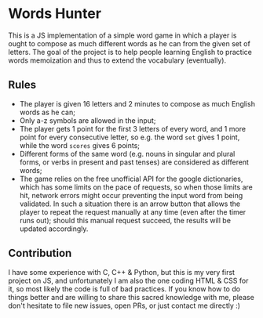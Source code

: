 # Words Hunter
This is a JS implementation of a simple word game in which a player is ought to compose
as much different words as he can from the given set of letters. The goal of the project
is to help people learning English to practice words memoization and thus to extend the
vocabulary (eventually).

## Rules
- The player is given 16 letters and 2 minutes to compose as much English words as he can;
- Only a-z symbols are allowed in the input;
- The player gets 1 point for the first 3 letters of every word, and 1 more point for every
consecutive letter, so e.g. the word ```set``` gives 1 point, while the word ```scores```
gives 6 points;
- Different forms of the same word (e.g. nouns in singular and plural forms, or verbs in
present and past tenses) are considered as different words;
- The game relies on the free unofficial API for the google dictionaries, which has some
limits on the pace of requests, so when those limits are hit, network errors might occur
preventing the input word from being validated. In such a situation there is an arrow
button that allows the player to repeat the request manually at any time (even after the
timer runs out); should this manual request succeed, the results will be updated
accordingly.

## Contribution
I have some experience with C, C++ & Python, but this is my very first project on JS, and
unfortunately I am also the one coding HTML & CSS for it, so most likely the code is full
of bad practices. If you know how to do things better and are willing to share this sacred
knowledge with me, please don't hesitate to file new issues, open PRs, or just contact me
directly :)
